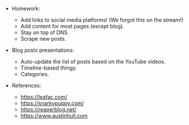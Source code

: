 - Homework:
  - Add links to social media platforms! (We forgot this on the stream!)
  - Add content for most pages (except blog).
  - Stay on top of DNS.
  - Scrape new posts.

- Blog posts presentations:
  - Auto-update the list of posts based on the YouTube videos.
  - Timeline-based thingy.
  - Categories.

- References:
  - https://leafac.com/
  - https://snarkypuppy.com/
  - https://reaperblog.net/
  - https://www.austinhull.com
